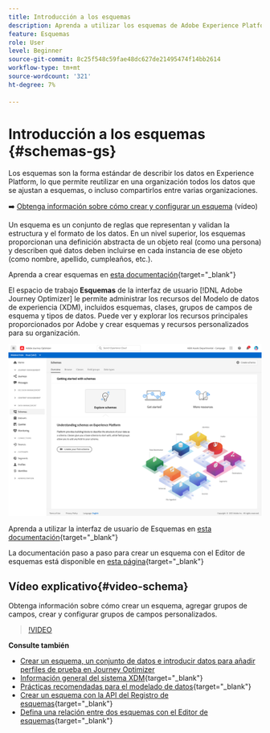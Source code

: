 ```yaml
---
title: Introducción a los esquemas
description: Aprenda a utilizar los esquemas de Adobe Experience Platform en Adobe Journey Optimizer
feature: Esquemas
role: User
level: Beginner
source-git-commit: 8c25f548c59fae48dc627de21495474f14bb2614
workflow-type: tm+mt
source-wordcount: '321'
ht-degree: 7%

---
```


# Introducción a los esquemas {#schemas-gs}

Los esquemas son la forma estándar de describir los datos en Experience Platform, lo que permite reutilizar en una organización todos los datos que se ajustan a esquemas, o incluso compartirlos entre varias organizaciones.

➡️ [Obtenga información sobre cómo crear y configurar un esquema](#video-schema) (vídeo)

Un esquema es un conjunto de reglas que representan y validan la estructura y el formato de los datos. En un nivel superior, los esquemas proporcionan una definición abstracta de un objeto real (como una persona) y describen qué datos deben incluirse en cada instancia de ese objeto (como nombre, apellido, cumpleaños, etc.).

Aprenda a crear esquemas en [esta documentación](https://experienceleague.adobe.com/docs/experience-platform/xdm/schema/composition.html?lang=es){target=&quot;_blank&quot;}

El espacio de trabajo **Esquemas** de la interfaz de usuario [!DNL Adobe Journey Optimizer] le permite administrar los recursos del Modelo de datos de experiencia (XDM), incluidos esquemas, clases, grupos de campos de esquema y tipos de datos. Puede ver y explorar los recursos principales proporcionados por Adobe y crear esquemas y recursos personalizados para su organización.

![](assets/schemas-home.png)

Aprenda a utilizar la interfaz de usuario de Esquemas en [esta documentación](https://experienceleague.adobe.com/docs/experience-platform/xdm/ui/overview.html?lang=en){target=&quot;_blank&quot;}

La documentación paso a paso para crear un esquema con el Editor de esquemas está disponible en [esta página](https://experienceleague.adobe.com/docs/experience-platform/xdm/tutorials/create-schema-ui.html?lang=es){target=&quot;_blank&quot;}


## Vídeo explicativo{#video-schema}

Obtenga información sobre cómo crear un esquema, agregar grupos de campos, crear y configurar grupos de campos personalizados.

>[!VIDEO](https://video.tv.adobe.com/v/334461?quality=12)

**Consulte también**

* [Crear un esquema, un conjunto de datos e introducir datos para añadir perfiles de prueba en Journey Optimizer](building-journeys/creating-test-profiles.md)
* [Información general del sistema XDM](https://experienceleague.adobe.com/docs/experience-platform/xdm/home.html?lang=es){target=&quot;_blank&quot;}
* [Prácticas recomendadas para el modelado de datos](https://experienceleague.adobe.com/docs/experience-platform/xdm/schema/best-practices.html){target=&quot;_blank&quot;}
* [Crear un esquema con la API del Registro de esquemas](https://experienceleague.adobe.com/docs/experience-platform/xdm/tutorials/create-schema-api.html){target=&quot;_blank&quot;}
* [Defina una relación entre dos esquemas con el Editor de esquemas](https://experienceleague.adobe.com/docs/experience-platform/xdm/tutorials/relationship-ui.html){target=&quot;_blank&quot;}

